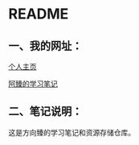 # README

## 一、我的网址：

[个人主页](https://github.com/Iamfxz)

[阿臻的学习笔记](https://fxz-note.gitbook.io/note/)

## 二、笔记说明：

这是方向臻的学习笔记和资源存储仓库。
